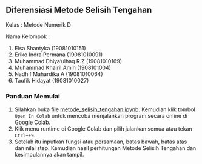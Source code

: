 ## Diferensiasi Metode Selisih Tengahan

Kelas : Metode Numerik D

Nama Kelompok :
1. Elsa Shantyka (19081010151)
2. Eriko Indra Permana (19081010091)
3. Muhammad Dhiya’ulhaq R.Z (19081010169)
4. Muhammad Khairil Amin (1908101004)
5. Nadhif Mahardika A (19081010064)
6. Taufik Hidayat (19081010027)

### Panduan Memulai
1. Silahkan buka file [metode_selisih_tengahan.ipynb](https://github.com/ucup8991/metode-selish-tengahan/blob/main/metode_selisih_tengahan.ipynb). Kemudian klik tombol `Open In Colab` untuk mencoba menjalankan program secara online di Google Colab.
2. Klik menu runtime di Google Colab dan pilih jalankan semua atau tekan `Ctrl+F9`.
3. Setelah itu inputkan fungsi atau persamaan, batas bawah, batas atas dan nilai step. Kemudian hasil perhitungan Metode Selisih Tengahan dan kesimpulannya akan tampil.
